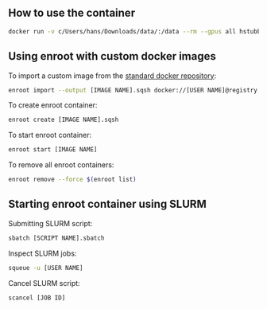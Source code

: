 ## How to use the container
```Bash
docker run -v c/Users/hans/Downloads/data/:/data --rm --gpus all hstubbe/guppy_gpu guppy_basecaller -i /data/in -s /data/out -c dna_r10.4_e8.1_sup.cfg -x "cuda:0"
```

 ## Using enroot with custom docker images
To import a custom image from the [standard docker repository](https://hub.docker.com/):
```Bash
enroot import --output [IMAGE NAME].sqsh docker://[USER NAME]@registry.hub.docker.com#[USERNAME]/[IMAGE NAME]
```

To create enroot container:
```Bash
enroot create [IMAGE NAME].sqsh
```

To start enroot container:
```Bash
enroot start [IMAGE NAME]
```

To remove all enroot containers:

```Bash
enroot remove --force $(enroot list)
```

## Starting enroot container using SLURM

Submitting SLURM script:
```Bash
sbatch [SCRIPT NAME].sbatch
```


Inspect SLURM jobs:
```Bash
squeue -u [USER NAME]
```

Cancel SLURM script:
```Bash
scancel [JOB ID]
```
